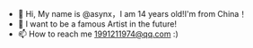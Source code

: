 - 👋 Hi, My name is @asynx，I am 14 years old!I'm from China！
- 💞️ I want to be a famous Artist in the future!
- 📫 How to reach me 1991211974@qq.com :)

<!---
meaowww/meaowww is a ✨ special ✨ repository because its `README.md` (this file) appears on your GitHub profile.
You can click the Preview link to take a look at your changes.
--->
